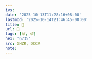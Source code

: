 ```yaml
---
ivs:
date: '2025-10-13T11:28:16+08:00'
lastmod: '2025-10-14T21:46:45-08:00'
title: 󰜓
url: 󰜓
tags: [朵, 朵]
hex: '6735'
src: GHZR, DCCV
note:
---
```

